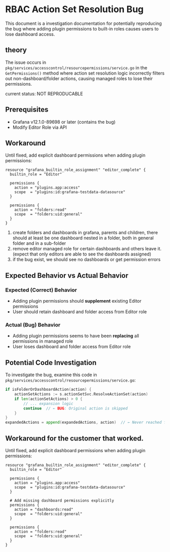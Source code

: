 # RBAC Action Set Resolution Bug

This document is a investigation documentation for potentially reproducing the bug where adding plugin permissions to built-in roles causes users to lose dashboard access.

## theory

The issue occurs in `pkg/services/accesscontrol/resourcepermissions/service.go` in the `GetPermissions()` method where action set resolution logic incorrectly filters out non-dashboard/folder actions, causing managed roles to lose their permissions.

current status: NOT REPRODUCABLE


## Prerequisites

- Grafana v12.1.0-89698 or later (contains the bug)
- Modify Editor Role via API


## Workaround

Until fixed, add explicit dashboard permissions when adding plugin permissions:

```hcl
resource "grafana_builtin_role_assignment" "editor_complete" {
  builtin_role = "Editor"
  
  permissions {
    action = "plugins.app:access"
    scope  = "plugins:id:grafana-testdata-datasource"
  }
  
  permissions {
    action = "folders:read" 
    scope  = "folders:uid:general"
  }
}
```

1. create folders and dashboards in grafana, parents and children, there should at least be one dashboard nested in a folder, both in general folder and in a sub-folder
2. remove editor managed role for certain dashboards and others leave it. (expect that only editors are able to see the dashboards assigned)
3. if the bug exist, we should see no dashboards or get permission errors

## Expected Behavior vs Actual Behavior

### Expected (Correct) Behavior
- Adding plugin permissions should **supplement** existing Editor permissions
- User should retain dashboard and folder access from Editor role

### Actual (Bug) Behavior
- Adding plugin permissions seems to have been **replacing** all permissions in managed role
- User loses dashboard and folder access from Editor role

## Potential Code Investigation

To investigate the bug, examine this code in `pkg/services/accesscontrol/resourcepermissions/service.go`:

```go
if isFolderOrDashboardAction(action) {
    actionSetActions := s.actionSetSvc.ResolveActionSet(action)
    if len(actionSetActions) > 0 {
        // ... expansion logic
        continue  // ← BUG: Original action is skipped
    }
}
expandedActions = append(expandedActions, action)  // ← Never reached for some actions
```

## Workaround for the customer that worked.

Until fixed, add explicit dashboard permissions when adding plugin permissions:

```hcl
resource "grafana_builtin_role_assignment" "editor_complete" {
  builtin_role = "Editor"
  
  permissions {
    action = "plugins.app:access"
    scope  = "plugins:id:grafana-testdata-datasource"
  }
  
  # Add missing dashboard permissions explicitly
  permissions {
    action = "dashboards:read"
    scope  = "folders:uid:general"
  }
  
  permissions {
    action = "folders:read" 
    scope  = "folders:uid:general"
  }
}
```
